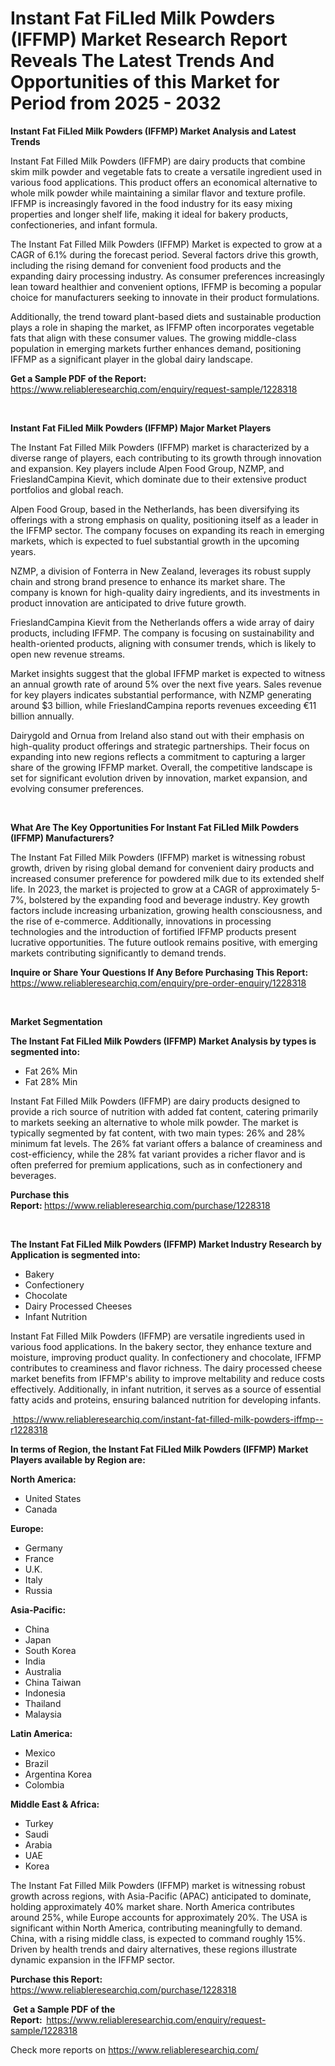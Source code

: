 <p><h1>Instant Fat FiLled Milk Powders (IFFMP) Market Research Report Reveals The Latest Trends And Opportunities of this Market for Period from 2025 - 2032</h1></p><p><strong>Instant Fat FiLled Milk Powders (IFFMP) Market Analysis and Latest Trends</strong></p>
<p><p>Instant Fat Filled Milk Powders (IFFMP) are dairy products that combine skim milk powder and vegetable fats to create a versatile ingredient used in various food applications. This product offers an economical alternative to whole milk powder while maintaining a similar flavor and texture profile. IFFMP is increasingly favored in the food industry for its easy mixing properties and longer shelf life, making it ideal for bakery products, confectioneries, and infant formula.</p><p>The Instant Fat Filled Milk Powders (IFFMP) Market is expected to grow at a CAGR of 6.1% during the forecast period. Several factors drive this growth, including the rising demand for convenient food products and the expanding dairy processing industry. As consumer preferences increasingly lean toward healthier and convenient options, IFFMP is becoming a popular choice for manufacturers seeking to innovate in their product formulations.</p><p>Additionally, the trend toward plant-based diets and sustainable production plays a role in shaping the market, as IFFMP often incorporates vegetable fats that align with these consumer values. The growing middle-class population in emerging markets further enhances demand, positioning IFFMP as a significant player in the global dairy landscape.</p></p>
<p><strong>Get a Sample PDF of the Report:&nbsp;</strong> <a href="https://www.reliableresearchiq.com/enquiry/request-sample/1228318?utm_campaign=3058&utm_medium=2&utm_source=Github&utm_content=ia&utm_term=07042025&utm_id=instant-fat-filled-milk-powders-iffmp">https://www.reliableresearchiq.com/enquiry/request-sample/1228318</a></p>
<p>&nbsp;</p>
<p><strong>Instant Fat FiLled Milk Powders (IFFMP) Major Market Players</strong></p>
<p><p>The Instant Fat Filled Milk Powders (IFFMP) market is characterized by a diverse range of players, each contributing to its growth through innovation and expansion. Key players include Alpen Food Group, NZMP, and FrieslandCampina Kievit, which dominate due to their extensive product portfolios and global reach.</p><p>Alpen Food Group, based in the Netherlands, has been diversifying its offerings with a strong emphasis on quality, positioning itself as a leader in the IFFMP sector. The company focuses on expanding its reach in emerging markets, which is expected to fuel substantial growth in the upcoming years.</p><p>NZMP, a division of Fonterra in New Zealand, leverages its robust supply chain and strong brand presence to enhance its market share. The company is known for high-quality dairy ingredients, and its investments in product innovation are anticipated to drive future growth.</p><p>FrieslandCampina Kievit from the Netherlands offers a wide array of dairy products, including IFFMP. The company is focusing on sustainability and health-oriented products, aligning with consumer trends, which is likely to open new revenue streams.</p><p>Market insights suggest that the global IFFMP market is expected to witness an annual growth rate of around 5% over the next five years. Sales revenue for key players indicates substantial performance, with NZMP generating around $3 billion, while FrieslandCampina reports revenues exceeding €11 billion annually.</p><p>Dairygold and Ornua from Ireland also stand out with their emphasis on high-quality product offerings and strategic partnerships. Their focus on expanding into new regions reflects a commitment to capturing a larger share of the growing IFFMP market. Overall, the competitive landscape is set for significant evolution driven by innovation, market expansion, and evolving consumer preferences.</p></p>
<p>&nbsp;</p>
<p><strong>What Are The Key Opportunities For Instant Fat FiLled Milk Powders (IFFMP) Manufacturers?</strong></p>
<p><p>The Instant Fat Filled Milk Powders (IFFMP) market is witnessing robust growth, driven by rising global demand for convenient dairy products and increased consumer preference for powdered milk due to its extended shelf life. In 2023, the market is projected to grow at a CAGR of approximately 5-7%, bolstered by the expanding food and beverage industry. Key growth factors include increasing urbanization, growing health consciousness, and the rise of e-commerce. Additionally, innovations in processing technologies and the introduction of fortified IFFMP products present lucrative opportunities. The future outlook remains positive, with emerging markets contributing significantly to demand trends.</p></p>
<p><strong>Inquire or Share Your Questions If Any Before Purchasing This Report:</strong> <a href="https://www.reliableresearchiq.com/enquiry/pre-order-enquiry/1228318?utm_campaign=3058&utm_medium=2&utm_source=Github&utm_content=ia&utm_term=07042025&utm_id=instant-fat-filled-milk-powders-iffmp">https://www.reliableresearchiq.com/enquiry/pre-order-enquiry/1228318</a></p>
<p>&nbsp;</p>
<p><strong>Market Segmentation</strong></p>
<p><strong>The Instant Fat FiLled Milk Powders (IFFMP) Market Analysis by types is segmented into:</strong></p>
<p><ul><li>Fat 26% Min</li><li>Fat 28% Min</li></ul></p>
<p><p>Instant Fat Filled Milk Powders (IFFMP) are dairy products designed to provide a rich source of nutrition with added fat content, catering primarily to markets seeking an alternative to whole milk powder. The market is typically segmented by fat content, with two main types: 26% and 28% minimum fat levels. The 26% fat variant offers a balance of creaminess and cost-efficiency, while the 28% fat variant provides a richer flavor and is often preferred for premium applications, such as in confectionery and beverages.</p></p>
<p><strong>Purchase this Report:&nbsp;</strong><a href="https://www.reliableresearchiq.com/purchase/1228318?utm_campaign=3058&utm_medium=2&utm_source=Github&utm_content=ia&utm_term=07042025&utm_id=instant-fat-filled-milk-powders-iffmp">https://www.reliableresearchiq.com/purchase/1228318</a></p>
<p>&nbsp;</p>
<p><strong>The Instant Fat FiLled Milk Powders (IFFMP) Market Industry Research by Application is segmented into:</strong></p>
<p><ul><li>Bakery</li><li>Confectionery</li><li>Chocolate</li><li>Dairy Processed Cheeses</li><li>Infant Nutrition</li></ul></p>
<p><p>Instant Fat Filled Milk Powders (IFFMP) are versatile ingredients used in various food applications. In the bakery sector, they enhance texture and moisture, improving product quality. In confectionery and chocolate, IFFMP contributes to creaminess and flavor richness. The dairy processed cheese market benefits from IFFMP's ability to improve meltability and reduce costs effectively. Additionally, in infant nutrition, it serves as a source of essential fatty acids and proteins, ensuring balanced nutrition for developing infants.</p></p>
<p><a href="https://www.reliableresearchiq.com/instant-fat-filled-milk-powders-iffmp--r1228318?utm_campaign=3058&utm_medium=2&utm_source=Github&utm_content=ia&utm_term=07042025&utm_id=instant-fat-filled-milk-powders-iffmp">&nbsp;https://www.reliableresearchiq.com/instant-fat-filled-milk-powders-iffmp--r1228318</a></p>
<p><strong>In terms of Region, the Instant Fat FiLled Milk Powders (IFFMP) Market Players available by Region are:</strong></p>
<p>
    <p> <strong> North America: </strong>
        <ul>
            <li>United States</li>
            <li>Canada</li>
        </ul>
        </p> 
    <p> <strong> Europe: </strong>
        <ul>
            <li>Germany</li>
            <li>France</li>
            <li>U.K.</li>
            <li>Italy</li>
            <li>Russia</li>
        </ul>
        </p> 
    <p> <strong> Asia-Pacific: </strong>
        <ul>
            <li>China</li>
            <li>Japan</li>
            <li>South Korea</li>
            <li>India</li>
            <li>Australia</li>
            <li>China Taiwan</li>
            <li>Indonesia</li>
            <li>Thailand</li>
            <li>Malaysia</li>
        </ul>
        </p> 
    <p> <strong> Latin America: </strong>
        <ul>
            <li>Mexico</li>
            <li>Brazil</li>
            <li>Argentina Korea</li>
            <li>Colombia</li>
        </ul>
        </p> 
    <p> <strong> Middle East & Africa: </strong>
        <ul>
            <li>Turkey</li>
            <li>Saudi</li>
            <li>Arabia</li>
            <li>UAE</li>
            <li>Korea</li>
        </ul>
    </p>
    </p>
<p><p>The Instant Fat Filled Milk Powders (IFFMP) market is witnessing robust growth across regions, with Asia-Pacific (APAC) anticipated to dominate, holding approximately 40% market share. North America contributes around 25%, while Europe accounts for approximately 20%. The USA is significant within North America, contributing meaningfully to demand. China, with a rising middle class, is expected to command roughly 15%. Driven by health trends and dairy alternatives, these regions illustrate dynamic expansion in the IFFMP sector.</p></p>
<p><strong>Purchase this Report: </strong><a href="https://www.reliableresearchiq.com/purchase/1228318?utm_campaign=3058&utm_medium=2&utm_source=Github&utm_content=ia&utm_term=07042025&utm_id=instant-fat-filled-milk-powders-iffmp">https://www.reliableresearchiq.com/purchase/1228318</a></p>
<p>&nbsp;<strong>Get a Sample PDF of the Report:&nbsp;&nbsp;</strong><a href="https://www.reliableresearchiq.com/enquiry/request-sample/1228318?utm_campaign=3058&utm_medium=2&utm_source=Github&utm_content=ia&utm_term=07042025&utm_id=instant-fat-filled-milk-powders-iffmp">https://www.reliableresearchiq.com/enquiry/request-sample/1228318</a></p>
<p><strong></strong></p>
<p>Check more reports on <a href="https://www.reliableresearchiq.com/?utm_campaign=3058&utm_medium=2&utm_source=Github&utm_content=ia&utm_term=07042025&utm_id=instant-fat-filled-milk-powders-iffmp">https://www.reliableresearchiq.com/</a></p>